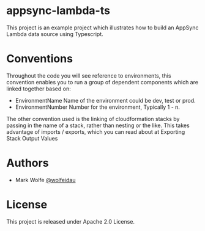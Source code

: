 # appsync-lambda-ts

This project is an example project which illustrates how to build an AppSync Lambda data source using Typescript.

# Conventions

Throughout the code you will see reference to environments, this convention enables you to run a group of dependent components which are linked together based on:

* EnvironmentName Name of the environment could be dev, test or prod.
* EnvironmentNumber Number for the environment, Typically 1 - n.

The other convention used is the linking of cloudformation stacks by passing in the name of a stack, rather than nesting or the like. This takes advantage of imports / exports, which you can read about at Exporting Stack Output Values

# Authors

* Mark Wolfe [@wolfeidau](https://twitter.com/wolfeidau)

# License

This project is released under Apache 2.0 License.

